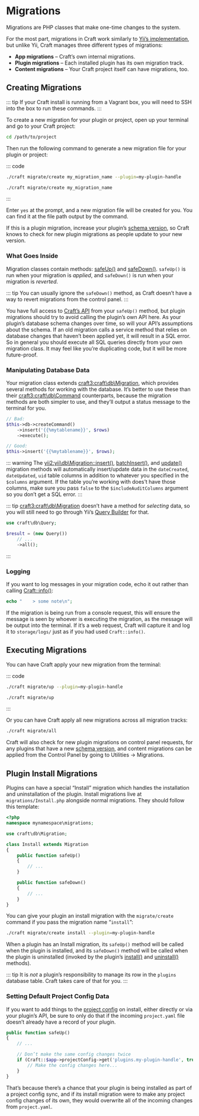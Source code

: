 # Migrations

Migrations are PHP classes that make one-time changes to the system.

For the most part, migrations in Craft work similarly to [Yii’s implementation](https://www.yiiframework.com/doc/guide/2.0/en/db-migrations), but unlike Yii, Craft manages three different types of migrations:

- **App migrations** – Craft’s own internal migrations.
- **Plugin migrations** – Each installed plugin has its own migration track.
- **Content migrations** – Your Craft project itself can have migrations, too.

## Creating Migrations

::: tip
If your Craft install is running from a Vagrant box, you will need to SSH into the box to run these commands.
:::

To create a new migration for your plugin or project, open up your terminal and go to your Craft project:

```bash
cd /path/to/project
```

Then run the following command to generate a new migration file for your plugin or project:

::: code

```bash Plugin Migration
./craft migrate/create my_migration_name --plugin=my-plugin-handle
```

```bash Content Migration
./craft migrate/create my_migration_name
```

:::

Enter `yes` at the prompt, and a new migration file will be created for you. You can find it at the file path output by the command.

If this is a plugin migration, increase your plugin’s [schema version](craft3:craft\base\PluginTrait::$schemaVersion), so Craft knows to check for new plugin migrations as people update to your new version.

### What Goes Inside

Migration classes contain methods: [safeUp()](yii2:yii\db\Migration::safeUp()) and [safeDown()](yii2:yii\db\Migration::safeDown()). `safeUp()` is run when your migration is _applied_, and `safeDown()` is run when your migration is _reverted_.

::: tip
You can usually ignore the `safeDown()` method, as Craft doesn’t have a way to revert migrations from the control panel.
:::

You have full access to [Craft’s API](https://docs.craftcms.com/api/v3/) from your `safeUp()` method, but plugin migrations should try to avoid calling the plugin’s own API here. As your plugin’s database schema changes over time, so will your API’s assumptions about the schema. If an old migration calls a service method that relies on database changes that haven’t been applied yet, it will result in a SQL error. So in general you should execute all SQL queries directly from your own migration class. It may feel like you’re duplicating code, but it will be more future-proof.

### Manipulating Database Data

Your migration class extends <craft3:craft\db\Migration>, which provides several methods for working with the database. It’s better to use these than their <craft3:craft\db\Command> counterparts, because the migration methods are both simpler to use, and they’ll output a status message to the terminal for you.

```php
// Bad:
$this->db->createCommand()
    ->insert('{{%mytablename}}', $rows)
    ->execute();

// Good:
$this->insert('{{%mytablename}}', $rows);
```

::: warning
The <yii2:yii\db\Migration::insert()>, [batchInsert()](craft3:craft\db\Migration::batchInsert()), and [update()](yii2:yii\db\Migration::update()) migration methods will automatically insert/update data in the `dateCreated`, `dateUpdated`, `uid` table columns in addition to whatever you specified in the `$columns` argument. If the table you’re working with does’t have those columns, make sure you pass `false` to the `$includeAuditColumns` argument so you don’t get a SQL error.
:::

::: tip
<craft3:craft\db\Migration> doesn’t have a method for _selecting_ data, so you will still need to go through Yii’s [Query Builder](https://www.yiiframework.com/doc/guide/2.0/en/db-query-builder) for that.

```php
use craft\db\Query;

$result = (new Query())
    // ...
    ->all();
```

:::

### Logging

If you want to log messages in your migration code, echo it out rather than calling [Craft::info()](yii2:yii\BaseYii::info()):

```php
echo "    > some note\n";
```

If the migration is being run from a console request, this will ensure the message is seen by whoever is executing the migration, as the message will be output into the terminal. If it’s a web request, Craft will capture it and log it to `storage/logs/` just as if you had used `Craft::info()`.

## Executing Migrations

You can have Craft apply your new migration from the terminal:

::: code

```bash Plugin Migration
./craft migrate/up --plugin=my-plugin-handle
```

```bash Content Migration
./craft migrate/up
```

:::

Or you can have Craft apply all new migrations across all migration tracks:

```bash
./craft migrate/all
```

Craft will also check for new plugin migrations on control panel requests, for any plugins that have a new [schema version](craft3:craft\base\PluginTrait::$schemaVersion), and content migrations can be applied from the Control Panel by going to Utilities → Migrations.

## Plugin Install Migrations

Plugins can have a special “Install” migration which handles the installation and uninstallation of the plugin. Install migrations live at `migrations/Install.php` alongside normal migrations. They should follow this template:

```php
<?php
namespace mynamespace\migrations;

use craft\db\Migration;

class Install extends Migration
{
    public function safeUp()
    {
        // ...
    }

    public function safeDown()
    {
        // ...
    }
}
```

You can give your plugin an install migration with the `migrate/create` command if you pass the migration name “`install`”:

```bash
./craft migrate/create install --plugin=my-plugin-handle
```

When a plugin has an Install migration, its `safeUp()` method will be called when the plugin is installed, and its `safeDown()` method will be called when the plugin is uninstalled (invoked by the plugin’s [install()](craft3:craft\base\Plugin::install()) and [uninstall()](craft3:craft\base\Plugin::uninstall()) methods).

::: tip
It is _not_ a plugin’s responsibility to manage its row in the `plugins` database table. Craft takes care of that for you.
:::

### Setting Default Project Config Data

If you want to add things to the [project config](project-config.md) on install, either directly or via your plugin’s API, be sure to only do that if the incoming `project.yaml` file doesn’t already have a record of your plugin.

```php
public function safeUp()
{
    // ...

    // Don’t make the same config changes twice
    if (Craft::$app->projectConfig->get('plugins.my-plugin-handle', true) === null) {
        // Make the config changes here...
    }
}
```

That’s because there’s a chance that your plugin is being installed as part of a project config sync, and if its install migration were to make any project config changes of its own, they would overwrite all of the incoming changes from `project.yaml`.
